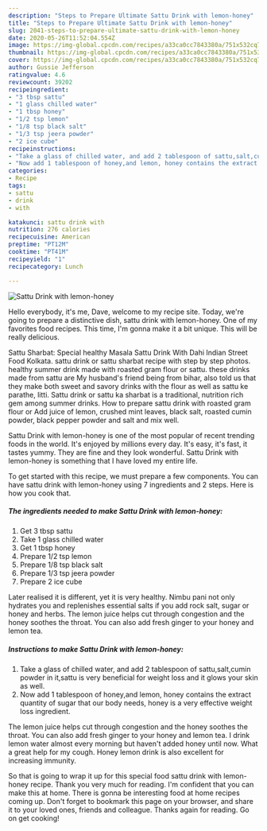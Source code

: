 ```yaml
---
description: "Steps to Prepare Ultimate Sattu Drink with lemon-honey"
title: "Steps to Prepare Ultimate Sattu Drink with lemon-honey"
slug: 2041-steps-to-prepare-ultimate-sattu-drink-with-lemon-honey
date: 2020-05-26T11:52:04.554Z
image: https://img-global.cpcdn.com/recipes/a33ca0cc7843380a/751x532cq70/sattu-drink-with-lemon-honey-recipe-main-photo.jpg
thumbnail: https://img-global.cpcdn.com/recipes/a33ca0cc7843380a/751x532cq70/sattu-drink-with-lemon-honey-recipe-main-photo.jpg
cover: https://img-global.cpcdn.com/recipes/a33ca0cc7843380a/751x532cq70/sattu-drink-with-lemon-honey-recipe-main-photo.jpg
author: Gussie Jefferson
ratingvalue: 4.6
reviewcount: 39202
recipeingredient:
- "3 tbsp sattu"
- "1 glass chilled water"
- "1 tbsp honey"
- "1/2 tsp lemon"
- "1/8 tsp black salt"
- "1/3 tsp jeera powder"
- "2 ice cube"
recipeinstructions:
- "Take a glass of chilled water, and add 2 tablespoon of sattu,salt,cumin powder in it,sattu is very beneficial for weight loss and it glows your skin as well."
- "Now add 1 tablespoon of honey,and lemon, honey contains the extract quantity of sugar that our body needs, honey is a very effective weight loss ingredient."
categories:
- Recipe
tags:
- sattu
- drink
- with

katakunci: sattu drink with 
nutrition: 276 calories
recipecuisine: American
preptime: "PT12M"
cooktime: "PT41M"
recipeyield: "1"
recipecategory: Lunch

---
```



![Sattu Drink with lemon-honey](https://img-global.cpcdn.com/recipes/a33ca0cc7843380a/751x532cq70/sattu-drink-with-lemon-honey-recipe-main-photo.jpg)

Hello everybody, it's me, Dave, welcome to my recipe site. Today, we're going to prepare a distinctive dish, sattu drink with lemon-honey. One of my favorites food recipes. This time, I'm gonna make it a bit unique. This will be really delicious.

Sattu Sharbat: Special healthy Masala Sattu Drink With Dahi Indian Street Food Kolkata. sattu drink or sattu sharbat recipe with step by step photos. healthy summer drink made with roasted gram flour or sattu. these drinks made from sattu are My husband&#39;s friend being from bihar, also told us that they make both sweet and savory drinks with the flour as well as sattu ke parathe, litti. Sattu drink or sattu ka sharbat is a traditional, nutrition rich gem among summer drinks. How to prepare sattu drink with roasted gram flour or Add juice of lemon, crushed mint leaves, black salt, roasted cumin powder, black pepper powder and salt and mix well.

Sattu Drink with lemon-honey is one of the most popular of recent trending foods in the world. It's enjoyed by millions every day. It's easy, it's fast, it tastes yummy. They are fine and they look wonderful. Sattu Drink with lemon-honey is something that I have loved my entire life.


To get started with this recipe, we must prepare a few components. You can have sattu drink with lemon-honey using 7 ingredients and 2 steps. Here is how you cook that.

<!--inarticleads1-->

##### The ingredients needed to make Sattu Drink with lemon-honey:

1. Get 3 tbsp sattu
1. Take 1 glass chilled water
1. Get 1 tbsp honey
1. Prepare 1/2 tsp lemon
1. Prepare 1/8 tsp black salt
1. Prepare 1/3 tsp jeera powder
1. Prepare 2 ice cube


Later realised it is different, yet it is very healthy. Nimbu pani not only hydrates you and replenishes essential salts if you add rock salt, sugar or honey and herbs. The lemon juice helps cut through congestion and the honey soothes the throat. You can also add fresh ginger to your honey and lemon tea. 

<!--inarticleads2-->

##### Instructions to make Sattu Drink with lemon-honey:

1. Take a glass of chilled water, and add 2 tablespoon of sattu,salt,cumin powder in it,sattu is very beneficial for weight loss and it glows your skin as well.
1. Now add 1 tablespoon of honey,and lemon, honey contains the extract quantity of sugar that our body needs, honey is a very effective weight loss ingredient.


The lemon juice helps cut through congestion and the honey soothes the throat. You can also add fresh ginger to your honey and lemon tea. I drink lemon water almost every morning but haven&#39;t added honey until now. What a great help for my cough. Honey lemon drink is also excellent for increasing immunity. 

So that is going to wrap it up for this special food sattu drink with lemon-honey recipe. Thank you very much for reading. I'm confident that you can make this at home. There is gonna be interesting food at home recipes coming up. Don't forget to bookmark this page on your browser, and share it to your loved ones, friends and colleague. Thanks again for reading. Go on get cooking!
